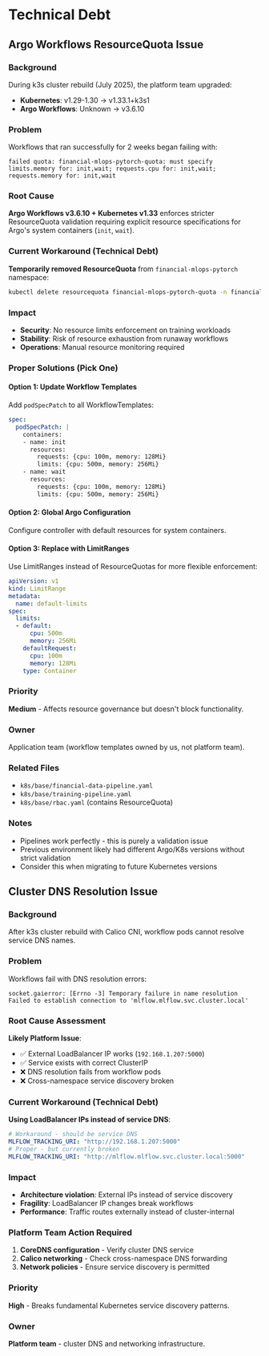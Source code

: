 # Technical Debt

## Argo Workflows ResourceQuota Issue

### Background
During k3s cluster rebuild (July 2025), the platform team upgraded:
- **Kubernetes**: v1.29-1.30 → v1.33.1+k3s1  
- **Argo Workflows**: Unknown → v3.6.10

### Problem
Workflows that ran successfully for 2 weeks began failing with:
```
failed quota: financial-mlops-pytorch-quota: must specify limits.memory for: init,wait; requests.cpu for: init,wait; requests.memory for: init,wait
```

### Root Cause
**Argo Workflows v3.6.10 + Kubernetes v1.33** enforces stricter ResourceQuota validation requiring explicit resource specifications for Argo's system containers (`init`, `wait`).

### Current Workaround (Technical Debt)
**Temporarily removed ResourceQuota** from `financial-mlops-pytorch` namespace:
```bash
kubectl delete resourcequota financial-mlops-pytorch-quota -n financial-mlops-pytorch
```

### Impact
- **Security**: No resource limits enforcement on training workloads
- **Stability**: Risk of resource exhaustion from runaway workflows
- **Operations**: Manual resource monitoring required

### Proper Solutions (Pick One)

#### Option 1: Update Workflow Templates
Add `podSpecPatch` to all WorkflowTemplates:
```yaml
spec:
  podSpecPatch: |
    containers:
    - name: init
      resources:
        requests: {cpu: 100m, memory: 128Mi}
        limits: {cpu: 500m, memory: 256Mi}
    - name: wait
      resources:
        requests: {cpu: 100m, memory: 128Mi}
        limits: {cpu: 500m, memory: 256Mi}
```

#### Option 2: Global Argo Configuration
Configure controller with default resources for system containers.

#### Option 3: Replace with LimitRanges
Use LimitRanges instead of ResourceQuotas for more flexible enforcement:
```yaml
apiVersion: v1
kind: LimitRange
metadata:
  name: default-limits
spec:
  limits:
  - default:
      cpu: 500m
      memory: 256Mi
    defaultRequest:
      cpu: 100m
      memory: 128Mi
    type: Container
```

### Priority
**Medium** - Affects resource governance but doesn't block functionality.

### Owner
Application team (workflow templates owned by us, not platform team).

### Related Files
- `k8s/base/financial-data-pipeline.yaml`
- `k8s/base/training-pipeline.yaml`
- `k8s/base/rbac.yaml` (contains ResourceQuota)

### Notes
- Pipelines work perfectly - this is purely a validation issue
- Previous environment likely had different Argo/K8s versions without strict validation
- Consider this when migrating to future Kubernetes versions

## Cluster DNS Resolution Issue

### Background
After k3s cluster rebuild with Calico CNI, workflow pods cannot resolve service DNS names.

### Problem
Workflows fail with DNS resolution errors:
```
socket.gaierror: [Errno -3] Temporary failure in name resolution
Failed to establish connection to 'mlflow.mlflow.svc.cluster.local'
```

### Root Cause Assessment
**Likely Platform Issue**:
- ✅ External LoadBalancer IP works (`192.168.1.207:5000`)
- ✅ Service exists with correct ClusterIP  
- ❌ DNS resolution fails from workflow pods
- ❌ Cross-namespace service discovery broken

### Current Workaround (Technical Debt)
**Using LoadBalancer IPs instead of service DNS**:
```yaml
# Workaround - should be service DNS
MLFLOW_TRACKING_URI: "http://192.168.1.207:5000"
# Proper - but currently broken
MLFLOW_TRACKING_URI: "http://mlflow.mlflow.svc.cluster.local:5000"
```

### Impact
- **Architecture violation**: External IPs instead of service discovery
- **Fragility**: LoadBalancer IP changes break workflows  
- **Performance**: Traffic routes externally instead of cluster-internal

### Platform Team Action Required
1. **CoreDNS configuration** - Verify cluster DNS service
2. **Calico networking** - Check cross-namespace DNS forwarding
3. **Network policies** - Ensure service discovery is permitted

### Priority
**High** - Breaks fundamental Kubernetes service discovery patterns.

### Owner
**Platform team** - cluster DNS and networking infrastructure.